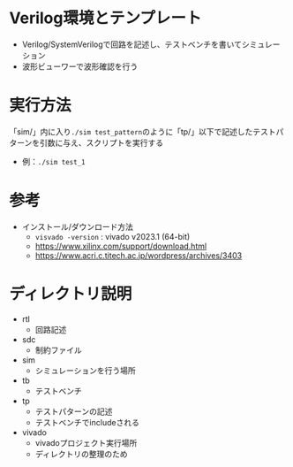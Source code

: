 # Verilog環境とテンプレート

- Verilog/SystemVerilogで回路を記述し、テストベンチを書いてシミュレーション
- 波形ビューワーで波形確認を行う


# 実行方法

「sim/」内に入り`./sim test_pattern`のように「tp/」以下で記述したテストパターンを引数に与え、スクリプトを実行する
- 例：`./sim test_1`

# 参考

- インストール/ダウンロード方法
    - `visvado -version` : vivado v2023.1 (64-bit)
    - https://www.xilinx.com/support/download.html
    - https://www.acri.c.titech.ac.jp/wordpress/archives/3403

# ディレクトリ説明

- rtl
    - 回路記述
- sdc
    - 制約ファイル
- sim
    - シミュレーションを行う場所
- tb
    - テストベンチ
- tp
    - テストパターンの記述
    - テストベンチでincludeされる
- vivado
    - vivadoプロジェクト実行場所
    - ディレクトリの整理のため
